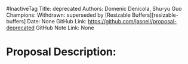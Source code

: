#InactiveTag
Title: deprecated
Authors: Domenic Denicola, Shu-yu Guo
Champions: Withdrawn: superseded by [Resizable Buffers][resizable-buffers]
Date: None
GitHub Link: https://github.com/jasnell/proposal-deprecated
GitHub Note Link: None

# Proposal Description:

